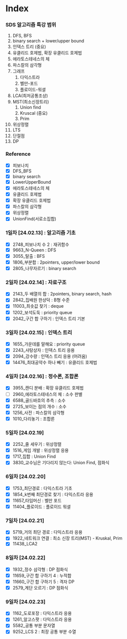 # Index
### SDS 알고리즘 특강 범위
1. DFS, BFS
2. binary search + lower/upper bound
3. 인덱스 트리 (중요)
4. 유클리드 호제법, 확장 유클리드 호제법
5. 에라토스테네스의 체
6. 파스칼의 삼각형
7. 그래프
    1. 다익스트라
    2. 벨만-포드
    3. 플로이드-워셜
8. LCA(최저공통조상)
9. MST(최소신장트리)
    1. Union find
    2. Kruscal (중요)
    3. Prim
10. 위상정렬
11. LTS
12. 단절점
13. DP

### Reference
- [x] 피보나치
- [x] DFS_BFS
- [x] binary search
- [x] LowerUpperBound
- [x] 에라토스테네스의 체
- [x] 유클리드 호제법
- [x] 확장 유클리드 호제법
- [x] 파스칼의 삼각형
- [x] 위상정렬
- [x] UnionFind(서로소집합)

### 1일차 [24.02.13] : 알고리즘 기초
- [x] 2748_피보나치 수 2 : 재귀함수
- [x] 9663_N-Queen : DFS 
- [x] 3055_탈출 : BFS
- [x] 1806_부분합 : 2pointers, upper/lower bound
- [x] 2805_나무자르기 : binary search

### 2일차 [24.02.14] : 자료구조
- [x] 2143_두 배열의 합 : 2pointers, binary search, hash
- [x] 2842_집배원 한상덕 : B형 수준
- [x] 11003_최솟값 찾기 : deque
- [x] 1202_보석도둑 : priority queue
- [x] 2042_구간 합 구하기 : 인덱스 트리 기본

### 3일차 [24.02.15] : 인덱스 트리
- [x] 1655_가운데를 말해요 : priority queue
- [x] 2243_사탕상자 : 인덱스 트리 응용
- [x] 2094_강수량 : 인덱스 트리 응용 (어려움)
- [x] 14476_최대공약수 하나 빼기 : 유클리드 호제법

### 4일차 [24.02.16] : 정수론, 조합론
- [x] 3955_캔디 분배 : 확장 유클리드 호제법
- [ ] 2960_에라토스테네스의 체 : 소수 판별
- [x] 6588_골드바흐의 추측 : 소수
- [x] 2725_보이는 점의 개수 : 소수
- [x] 1256_사전 : 파스칼의 삼각형
- [x] 1010_다리놓기 : 조합론

### 5일차 [24.02.19]
- [x] 2252_줄 세우기 : 위상정렬
- [x] 1516_게임 개발 : 위상정렬 응용
- [x] 1717_집합 : Union Find
- [x] 3830_교수님은 기다리지 않는다: Union Find, 점화식

### 6일차 [24.02.20]
- [x] 1753_최단경로 : 다익스트라 기초
- [x] 1854_k번째 최단경로 찾기 : 다익스트라 응용
- [x] 11657_타임머신 : 벨만 포드
- [x] 11404_플로이드 : 플로이드 워셜

### 7일차 [24.02.21]
- [x] 5719_거의 최단 경로 : 다익스트라 응용
- [x] 1922_네트워크 연결 : 최소 신장 트리(MST) - Kruskal, Prim
- [x] 11438_LCA2

### 8일차 [24.02.22]
- [x] 1932_정수 삼각형 : DP 점화식
- [x] 11659_구간 합 구하기 4 : 누적합
- [x] 11660_구간 합 구하기 5 : 격자 DP
- [x] 2579_계단 오르기 : DP 점화식

### 9일차 [24.02.23]
- [x] 1162_도로포장 : 다익스트라 응용
- [x] 1261_알고스팟 : 다익스트라 응용
- [x] 5582_공통 부분 문자열
- [x] 9252_LCS 2 : 최장 공통 부분 수열